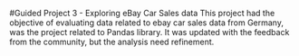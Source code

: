 #Guided Project 3 - Exploring eBay Car Sales data
This project had the objective of evaluating data related to ebay car sales data from Germany, was the project related to Pandas library.
It was updated with the feedback from the community, but the analysis need refinement.
